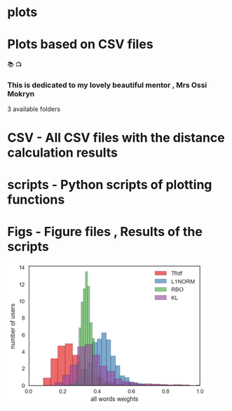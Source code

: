 # plots

# Plots based on CSV files 

:books:  :tv:

### This is dedicated to my lovely beautiful mentor , Mrs Ossi Mokryn

3 available folders 

# CSV - All CSV files with the distance calculation results

# scripts - Python scripts of plotting functions 

# Figs - Figure files , Results of the scripts


![alt text](https://github.com/hagitbenshoshan/plots/blob/master/figs/all_metrics.png "All Metrics")
